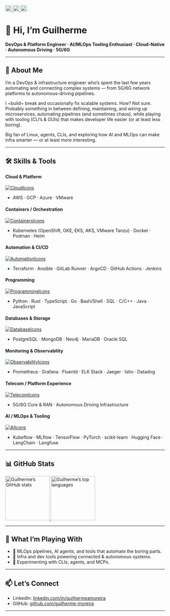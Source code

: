 <!-- ► HEADER: badge links ► -->
<div align="left">
  <a href="https://github.com/guilherme-moreira">
    <img height="20" src="https://komarev.com/ghpvc/?username=guilherme-moreira&color=00a19a" alt="Profile views" />
  </a>
  <a href="https://github.com/guilherme-moreira?tab=followers">
    <img height="20" src="https://img.shields.io/github/followers/guilherme-moreira?label=Followers&logo=github&style=flat&color=00a19a" alt="GitHub Followers" />
  </a>
  <a href="https://www.linkedin.com/in/guilhermeamoreira/">
    <img height="20" src="https://img.shields.io/badge/LinkedIn-Connect-0077B5?logo=linkedin&style=flat" alt="LinkedIn" />
  </a>
</div>

# 👋 Hi, I’m Guilherme
**DevOps & Platform Engineer · AI/MLOps Tooling Enthusiast · Cloud-Native · Autonomous Driving · 5G/6G**

---

## 🧠 About Me  
I’m a DevOps & infrastructure engineer who’s spent the last few years automating and connecting complex systems — from 5G/6G network platforms to autonomous-driving pipelines.  

I ~build~ break and occasionally fix scalable systems. 
How? Not sure.
Probably something in between defining, maintaining, and wiring up microservices, automating pipelines (and sometimes chaos), while playing with tooling (CLI’s & GUIs) that makes developer life easier (or at least less boring).

Big fan of Linux, agents, CLIs, and exploring how AI and MLOps can make infra smarter — or at least more interesting.

---

## 🛠️ Skills & Tools  

#### Cloud & Platform  
[![CloudIcons](https://skillicons.dev/icons?i=aws,gcp,azure,vmware&theme=light&perline=10)](https://github.com/guilherme-moreira)  
- AWS · GCP · Azure · VMware  

#### Containers / Orchestration  
[![ContainersIcons](https://skillicons.dev/icons?i=kubernetes,openshift,gke,eks,aks,vmwaretanzu,docker,podman,helm&theme=light&perline=10)](https://github.com/guilherme-moreira)  
- Kubernetes (OpenShift, GKE, EKS, AKS, VMware Tanzu) · Docker · Podman · Helm  

#### Automation & CI/CD  
[![AutomationIcons](https://skillicons.dev/icons?i=terraform,ansible,gitlab,githubactions,jenkins,argocd&theme=light&perline=10)](https://github.com/guilherme-moreira)  
- Terraform · Ansible · GitLab Runner · ArgoCD · GitHub Actions · Jenkins  

#### Programming  
[![ProgrammingIcons](https://skillicons.dev/icons?i=python,rust,typescript,go,java,javascript,sql&theme=light&perline=10)](https://github.com/guilherme-moreira)  
- Python · Rust · TypeScript · Go · Bash/Shell · SQL · C/C++ · Java · JavaScript  

#### Databases & Storage  
[![DatabaseIcons](https://skillicons.dev/icons?i=postgresql,mongodb,neo4j,mariadb,oracle&theme=light&perline=10)](https://github.com/guilherme-moreira)  
- PostgreSQL · MongoDB · Neo4j · MariaDB · Oracle SQL  

#### Monitoring & Observability  
[![ObservabilityIcons](https://skillicons.dev/icons?i=prometheus,grafana,fluentd,elk,jaeger,istio,datadog&theme=light&perline=10)](https://github.com/guilherme-moreira)  
- Prometheus · Grafana · Fluentd · ELK Stack · Jaeger · Istio · Datadog  

#### Telecom / Platform Experience  
[![TelecomIcons](https://skillicons.dev/icons?i=5g,6g&theme=light&perline=10)](https://github.com/guilherme-moreira)  
- 5G/6G Core & RAN · Autonomous Driving Infrastructure  

#### AI / MLOps & Tooling  
[![AIIcons](https://skillicons.dev/icons?i=tensorflow,pytorch,mlflow,kubeflow,langchain,huggingface&theme=light&perline=10)](https://github.com/guilherme-moreira)  
- Kubeflow · MLflow · TensorFlow · PyTorch · scikit-learn · Hugging Face · LangChain · Langfuse  

---

## 📊 GitHub Stats  
<div align="left">
  <a href="https://github.com/guilherme-moreira">
    <img height="140" src="https://github-profile-summary-cards.vercel.app/api/cards/stats?username=guilherme-moreira&theme=onedark" alt="Guilherme’s GitHub stats" />
  </a>
  <a href="https://github.com/guilherme-moreira">
    <img height="140" src="https://github-readme-stats.vercel.app/api/top-langs/?username=guilherme-moreira&layout=compact&theme=onedark" alt="Guilherme’s top languages" />
  </a>
</div>

---

## 🔭 What I’m Playing With  
- 🧩 MLOps pipelines, AI agents, and tools that automate the boring parts.  
- 🚚 Infra and dev tools powering connected & autonomous systems.  
- 🧠 Experimenting with CLIs, agents, and MCPs.    

---

## 📫 Let’s Connect  
- LinkedIn: [linkedin.com/in/guilhermeamoreira](https://www.linkedin.com/in/guilhermeamoreira/)
- GitHub: [github.com/guilherme-moreira](https://github.com/guilherme-moreira)

---
